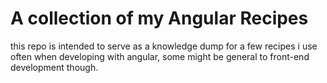 # A collection of my Angular Recipes

this repo is intended to serve as a knowledge dump for a few recipes i use often when developing with angular, some might be general to front-end development though.